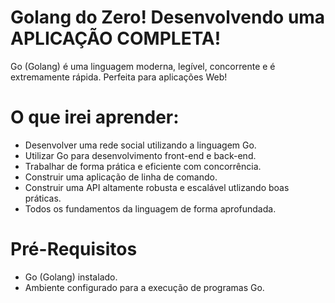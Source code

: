 # Golang do Zero! Desenvolvendo uma APLICAÇÃO COMPLETA!

Go (Golang) é uma linguagem moderna, legível, concorrente e é extremamente rápida. Perfeita para aplicações Web!

# O que irei aprender:
- Desenvolver uma rede social utilizando a linguagem Go.
- Utilizar Go para desenvolvimento front-end e back-end.
- Trabalhar de forma prática e eficiente com concorrência.
- Construir uma aplicação de linha de comando.
- Construir uma API altamente robusta e escalável utlizando boas práticas.
- Todos os fundamentos da linguagem de forma aprofundada.

# Pré-Requisitos
- Go (Golang) instalado.
- Ambiente configurado para a execução de programas Go.